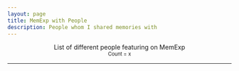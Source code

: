 ```yaml
---
layout: page
title: MemExp with People
description: People whom I shared memories with
---
```


<html>
<head>
    <style>
        .name{
            margin-bottom: 0;
            margin-top: 1.5em;
        }
        .post{
            margin-top: -25px;
        }
        #container{
            width: 100%;
        }
        #even_container{
            width: 48%;
            float: left;
            text-overflow: ellipsis;
            overflow: hidden;
        }
         #odd_container{
            width: 48%;
            float: right;
            text-overflow: ellipsis;
            overflow: hidden;
        }
        .name{
            font-weight:700;
            text-overflow: ellipsis;
            overflow: hidden;
            /* font-size: 15px !important; */
        }
        .post{
            font-size: 15px !important;
        }
        :target {
            background-color: #faa;
        }
        @media (max-width:600px) {
            .dontLoadMobile {
                background-image: none !important;
                display: none;
            }
        }
        .namelink{
            color: black !important;
        }
    </style>
</head>
<body>
    <center>
		<span style="font-size: 1em;">List of different people featuring on MemExp</span><br>
        <span style="font-size: 0.8em;">Count = <span id="count">x</span></span>
	</center>
    <hr>
    <div id="container2">
        <div id="even_container"></div>
        <div id="odd_container"></div>
    </div>
    <script src="https://ajax.googleapis.com/ajax/libs/jquery/3.4.1/jquery.min.js"></script>
    <script type="text/javascript">
        tracker = {}
		{% for page in site.travels reversed %}
            {% unless page.url contains 'slideshow' %}
                {% assign post_number = forloop.index %}
                var post_number = {{post_number}};

                {% if page.my_arr == nil %}
                  {% assign posts = page.photos | map: 'caption' %}
                {% else %}
                  {% assign posts = page.my_arr | split: "|" %}
                {% endif %}
                {% for post in posts %}
                    var para = {{post | jsonify }};
                    var splittedAt = para.split("@");
                    if(splittedAt.length > 1){
                        for (let index = 1; index < splittedAt.length; index++) {
                            const name = splittedAt[index].split(" ")[0].replace(/(^\s*,)|(,\s*$)/g, '').trim().replace(/\.+$/, "").trim();
                            if(name.length > 0){
                                tracking_object = {
                                    "post_number": post_number,
                                    "title": {{ page.title | jsonify }},
                                    "link": "{{ site.baseurl }}{{ page.url }}",
                                    "para_number": {{forloop.index}}
                                }
                                if(name in tracker){
                                    tracker[name].push(tracking_object)
                                } else {
                                    tracker[name] = [tracking_object]
                                }
                            }
                        }
                    }
                {% endfor %}
                if("{{page.layout}}" == "post_layout"){
                    var oldTypePostText = "{{ page.content | jsonify | smartify | replace: '</', ''}}";
                    var splittedAt = oldTypePostText.split("@");
                    if(splittedAt.length > 1){
                        for (let index = 1; index < splittedAt.length; index++) {
                            var name = splittedAt[index].split(" ")[0].split("&")[0].replace(/(^\s*,)|(,\s*$)/g, '').trim().replace(/\.+$/, "").trim()
                            if(name.length > 0){
                                tracking_object = {
                                    "post_number": post_number,
                                    "title": {{ page.title | jsonify }},
                                    "link": "{{ site.baseurl }}{{ page.url }}",
                                    "para_number": ""
                                }
                                if(name in tracker){
                                    tracker[name].push(tracking_object)
                                } else {
                                    tracker[name] = [tracking_object]
                                }
                            }
                        }
                    }
                }
            {% endunless %}
        {% endfor %}
        var body_e = $("#even_container");
        var body_o = $("#odd_container");
        var count = 0;
        names = Object.keys(tracker);
        names.sort();
        for(let index = 0; index < names.length; index++){
            var name = names[index];
            var holder = $('<div class="holder" id="holder_'+name+'"></div>')
            var post = $('<div class="post" id="post_'+name+'"></div>')
            var post_numbers = [];
            var post_for_name = 0;
            for(obj in tracker[name]){
                var current_obj = tracker[name][obj];
                var current_post_number = current_obj.post_number;
                var prepend = "";
                if (current_obj.para_number > 0) prepend = "#";
                if(post_numbers.includes(current_post_number)) {
                    //repeated mention on same page
                    post.append("<a href='"+current_obj.link+"#"+current_obj.para_number+"'> "+prepend+current_obj.para_number+"</a>")
                } else {
                    post_numbers.push(current_post_number);
                    post.append("<br><a href='"+current_obj.link+"#"+current_obj.para_number+"'>"+current_obj.title+prepend+current_obj.para_number+"</a>")
                    post_for_name += 1;
                }
            }
            holder.append("<p class='name' id='"+name+"'><a href='#"+name+"' class='namelink'>"+name+"</a><span class='dontLoadMobile'> ["+post_for_name+"]</span></p>")
            holder.append(post)
            if(count % 2 == 0){
                body_e.append(holder)
            } else {
                body_o.append(holder)
            }
            count += 1;
        }
        $("#count").html(count);
    </script>
</body>
</html>